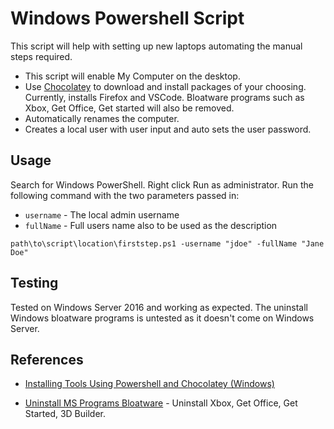 # Windows Powershell Script
This script will help with setting up new laptops automating the manual steps required.
- This script will enable My Computer on the desktop.
- Use [Chocolatey](https://community.chocolatey.org/) to download and install packages of your choosing. 
Currently, installs Firefox and VSCode. Bloatware programs such as Xbox, Get Office, Get started will also be removed.
- Automatically renames the computer.
- Creates a local user with user input and auto sets the user password.

## Usage
Search for Windows PowerShell. Right click Run as administrator. 
Run the following command with the two parameters passed in:

- `username` - The local admin username
- `fullName` - Full users name also to be used as the description

```
path\to\script\location\firststep.ps1 -username "jdoe" -fullName "Jane Doe"
```

## Testing
Tested on Windows Server 2016 and working as expected. The uninstall Windows bloatware programs is untested as
it doesn't come on Windows Server.

## References
- [Installing Tools Using Powershell and Chocolatey (Windows)](
https://rafaelmedeiros94.medium.com/installing-tools-using-powershell-and-chocolatey-windows-60d02ff7a7b9)

- [Uninstall MS Programs Bloatware](https://www.onmsft.com/how-to/uninstall-your-programs-using-powershell) - Uninstall
Xbox, Get Office, Get Started, 3D Builder.
